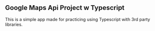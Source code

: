 ## Google Maps Api Project w Typescript

This is a simple app made for practicing using Typescript with 3rd party libraries.
